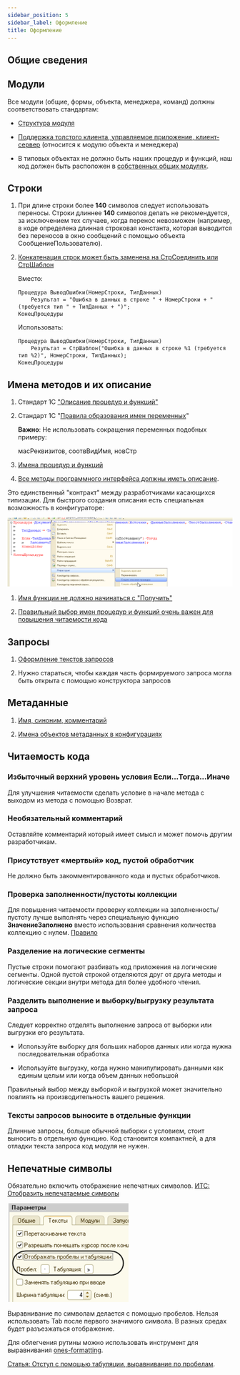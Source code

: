 ```yaml
---
sidebar_position: 5
sidebar_label: Оформление
title: Оформление
---
```


## Общие сведения

## Модули

Все модули (общие, формы, объекта, менеджера, команд) должны соответствовать стандартам:

* [Структура модуля](https://its.1c.ru/db/v8std/content/455/hdoc)

* [Поддержка толстого клиента, управляемое приложение, клиент-сервер](https://its.1c.ru/db/v8std/content/680/hdoc) (относится к модулю объекта и менеджера)

* В типовых объектах не должно быть наших процедур и функций, наш код должен быть расположен в [собственных общих модулях](https://its.1c.ru/db/v8std/content/469/hdoc).

## Строки

1. При длине строки более **140** символов следует использовать переносы. Строки длиннее **140** символов делать не рекомендуется, за исключением тех случаев, когда перенос невозможен (например, в коде определена длинная строковая константа, которая выводится без переносов в окно сообщений с помощью объекта СообщениеПользователю).

2. [Конкатенация строк может быть заменена на СтрСоединить или СтрШаблон](https://docs.checkbsl.org/checks/overall/StringConcat/)

    Вместо:

    ```bsl
    Процедура ВыводОшибки(НомерСтроки, ТипДанных)
        Результат = "Ошибка в данных в строке " + НомерСтроки + " (требуется тип " + ТипДанных + ")";
    КонецПроцедуры
    ```

    Использовать:

    ```bsl
    Процедура ВыводОшибки(НомерСтроки, ТипДанных)
        Результат = СтрШаблон("Ошибка в данных в строке %1 (требуется тип %2)", НомерСтроки, ТипДанных);
    КонецПроцедуры
    ```

## Имена методов и их описание

1. Стандарт 1С ["Описание процедур и функций"](https://its.1c.ru/db/v8std/content/453/hdoc)

2. Стандарт 1C "[Правила образования имен переменных](https://its.1c.ru/db/v8std/content/454/hdoc)"

   **Важно**: Не использовать сокращения переменных подобных примеру:

    масРеквизитов, соотвВидИмя, новСтр

3. [Имена процедур и функций](https://its.1c.ru/db/v8std/content/647/hdoc)

4. [Все методы программного интерфейса должны иметь описание](https://1c-syntax.github.io/bsl-language-server/diagnostics/PublicMethodsDescription/).

Это единственный "контракт" между разработчиками касающихся типизации. Для быстрого создания описания есть специальная возможность в конфигураторе:

![images](img/module-refactor.png)

1. [Имя функции не должно начинаться с "Получить"](https://1c-syntax.github.io/bsl-language-server/diagnostics/FunctionNameStartsWithGet/)

2. [Правильный выбор имен процедур и функций очень важен для повышения читаемости кода](https://its.1c.ru/db/v8std/content/647/hdoc)

## Запросы

1. [Оформление текстов запросов](https://its.1c.ru/db/v8std/content/437/hdoc)

2. Нужно стараться, чтобы каждая часть формируемого запроса могла быть открыта с помощью конструктора запросов

## Метаданные

1. [Имя, синоним, комментарий](https://its.1c.ru/db/v8std/content/474/hdoc)

2. [Имена объектов метаданных в конфигурациях](https://its.1c.ru/db/v8std/content/550/hdoc)

## Читаемость кода

### Избыточный верхний уровень условия Если...Тогда...Иначе

Для улучшения читаемости сделать условие в начале метода с выходом из метода с помощью Возврат.

### Необязательный комментарий

Оставляйте комментарий который имеет смысл и может помочь другим разработчикам.

### Присутствует «мертвый» код, пустой обработчик

Не должно быть закомментированного кода и пустых обработчиков.

### Проверка заполненности/пустоты коллекции

Для повышения читаемости проверку коллекции на заполненность/пустоту лучше выполнять через специальную функцию **ЗначениеЗаполнено** вместо использования сравнения количества коллекцию с нулем. [Правило](https://docs.checkbsl.org/checks/overall/FullEmptyCollection/)

### Разделение на логические сегменты

Пустые строки помогают разбивать код приложения на логические сегменты. Одной пустой строкой отделяются друг от друга методы и логические секции внутри метода для более удобного чтения.

### Разделить выполнение и выборку/выгрузку результата запроса

Следует корректно отделять выполнение запроса от выборки или выгрузки его результата.

* Используйте выборку для больших наборов данных или когда нужна последовательная обработка

* Используйте выгрузку, когда нужно манипулировать данными как единым целым или когда объем данных небольшой

Правильный выбор между выборкой и выгрузкой может значительно повлиять на производительность вашего решения.

### Тексты запросов выносите в отдельные функции

Длинные запросы, больше обычной выборки с условием, стоит выносить в отдельную функцию. Код становится компактней, а для отладки текста запроса код модуля не нужен.

## Непечатные символы

Обязательно включить отображение непечатных символов. [ИТС: Отобразить непечатаемые символы](https://its.1c.ru/db/pub101advice/content/12/hdoc)

![image.png](img/module-tab.png)

Выравнивание по символам делается с помощью пробелов. Нельзя использовать Tab после первого значимого символа. В разных средах будет разъезжаться отображение.

Для облегчения рутины можно использовать инструмент для выравнивания [ones-formatting](https://github.com/leobrn/ones-formatting).

[Статья: Отступ с помощью табуляции, выравнивание по пробелам](https://dmitryfrank.com/articles/indent_with_tabs_align_with_spaces).

